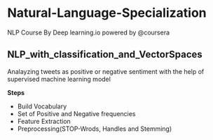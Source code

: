 # Natural-Language-Specialization
NLP Course By Deep learning.io powered by @coursera

## NLP_with_classification_and_VectorSpaces
Analayzing tweets as positive or negative sentiment with the help of supervised machine learning model

**Steps**
- Build Vocabulary
- Set of Positive and Negative frequencies
- Feature Extraction
- Preprocessing(STOP-Wrods, Handles and Stemming)

